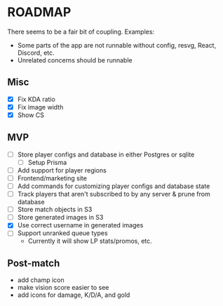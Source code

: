 # ROADMAP

There seems to be a fair bit of coupling. Examples:

- Some parts of the app are not runnable without config, resvg, React, Discord,
  etc.
- Unrelated concerns should be runnable

## Misc

- [x] Fix KDA ratio
- [x] Fix image width
- [x] Show CS

## MVP

- [ ] Store player configs and database in either Postgres or sqlite
  - [ ] Setup Prisma
- [ ] Add support for player regions
- [ ] Frontend/marketing site
- [ ] Add commands for customizing player configs and database state
- [ ] Track players that aren't subscribed to by any server & prune from
      database
- [ ] Store match objects in S3
- [ ] Store generated images in S3
- [x] Use correct username in generated images
- [ ] Support unranked queue types
  - Currently it will show LP stats/promos, etc.

## Post-match

- add champ icon
- make vision score easier to see
- add icons for damage, K/D/A, and gold
